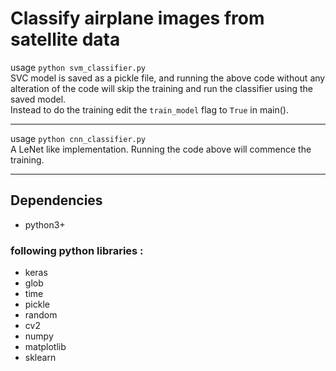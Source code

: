 # Classify airplane images from satellite data

usage `python svm_classifier.py`     
SVC model is saved as a pickle file, and running the above code without any    
alteration of the code will skip the training and run the classifier using the saved model.   
Instead to do the training edit the `train_model` flag to `True` in main().

---

usage `python cnn_classifier.py`     
A LeNet like implementation. Running the code above will commence the training.      

---

## Dependencies
* python3+
### following python libraries :
* keras
* glob
* time
* pickle
* random
* cv2
* numpy
* matplotlib
* sklearn
